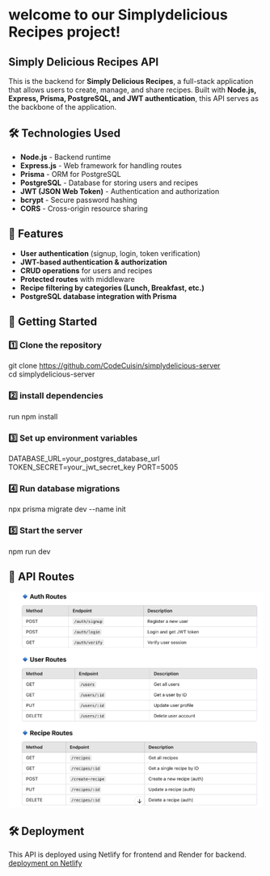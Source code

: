# welcome to our Simplydelicious Recipes project!

## Simply Delicious Recipes API

This is the backend for **Simply Delicious Recipes**, a full-stack application that allows users to create, manage, and share recipes. Built with **Node.js, Express, Prisma, PostgreSQL, and JWT authentication**, this API serves as the backbone of the application.

## 🛠️ Technologies Used
- **Node.js** - Backend runtime
- **Express.js** - Web framework for handling routes
- **Prisma** - ORM for PostgreSQL
- **PostgreSQL** - Database for storing users and recipes
- **JWT (JSON Web Token)** - Authentication and authorization
- **bcrypt** - Secure password hashing
- **CORS** - Cross-origin resource sharing

## 📌 Features
- **User authentication** (signup, login, token verification)
- **JWT-based authentication & authorization**
- **CRUD operations** for users and recipes
- **Protected routes** with middleware
- **Recipe filtering by categories (Lunch, Breakfast, etc.)**
- **PostgreSQL database integration with Prisma**

## 🚀 Getting Started

### 1️⃣ Clone the repository
git clone https://github.com/CodeCuisin/simplydelicious-server
<br>
cd simplydelicious-server

### 2️⃣ install dependencies
run 
npm install

### 3️⃣ Set up environment variables
DATABASE_URL=your_postgres_database_url
TOKEN_SECRET=your_jwt_secret_key
PORT=5005

### 4️⃣ Run database migrations
npx prisma migrate dev --name init

### 5️⃣ Start the server
npm run dev

## 📌 API Routes
![api's](images/apis.png)


## 🛠️ Deployment
This API is deployed using Netlify for frontend and Render for backend.
<br>
[deployment on Netlify](https://simply-delicious-recipes.netlify.app)

